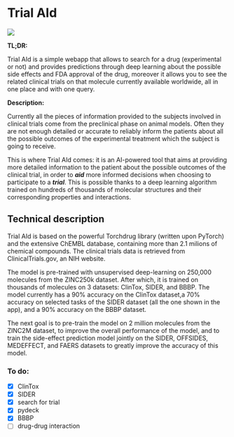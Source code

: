 # Trial AId

[![](https://img.shields.io/badge/app-TrialAId-red.svg?&color=red&labelColor=grey&style=for-the-badge)](https://share.streamlit.io/arraymancer/trial-aid)


**TL;DR:**

Trial AId is a simple webapp that allows to search for a drug (experimental or not) and provides predictions through deep learning about the possible side effects and FDA approval of the drug, moreover it allows you to see the related clinical trials on that molecule currently available worldwide, all in one place and with one query.

**Description:**

Currently all the pieces of information provided to the subjects involved in clinical trials come from the preclinical phase on animal models. Often they are not enough detailed or accurate to reliably inform the patients about all the possible outcomes of the experimental treatment which the subject is going to receive.

This is where Trial AId comes: it is an AI-powered tool that aims at providing more detailed information to the patient about the possible outcomes of the clinical trial, in order to ***aid*** more informed decisions when choosing to participate to a ***trial***. This is possible thanks to a deep learning algorithm trained on hundreds of thousands of molecular structures and their corresponding properties and interactions.

## Technical description

Trial AId is based on the powerful Torchdrug library (written upon PyTorch) and the extensive ChEMBL database, containing more than 2.1 milions of chemical compounds. The clinical trials data is retrieved from ClinicalTrials.gov, an NIH website.

The model is pre-trained with unsupervised deep-learning on 250,000 molecules from the ZINC250k dataset.
After which, it is trained on thousands of molecules on 3 datasets: ClinTox, SIDER, and BBBP.
The model currently has a 90% accuracy on the ClinTox dataset,a 70% accuracy on selected tasks of the SIDER dataset (all the one shown in the app), and a 90% accuracy on the BBBP dataset.

The next goal is to pre-train the model on 2 million molecules from the ZINC2M dataset, to improve the overall performance of the model, and to train the side-effect prediction model jointly on the SIDER, OFFSIDES, MEDEFFECT, and FAERS datasets to greatly improve the accuracy of this model.

### To do:
- [x] ClinTox
- [x] SIDER
- [x] search for trial
- [x] pydeck
- [x] BBBP
- [ ] drug-drug interaction